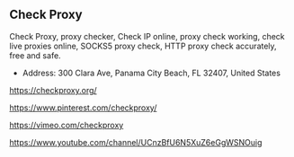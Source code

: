 ## Check Proxy

Check Proxy, proxy checker, Check IP online, proxy check working, check live proxies online, SOCKS5 proxy check, HTTP proxy check accurately, free and safe.

- Address: 300 Clara Ave, Panama City Beach, FL 32407, United States

https://checkproxy.org/

https://www.pinterest.com/checkproxy/

https://vimeo.com/checkproxy

https://www.youtube.com/channel/UCnzBfU6N5XuZ6eGgWSNOuig
